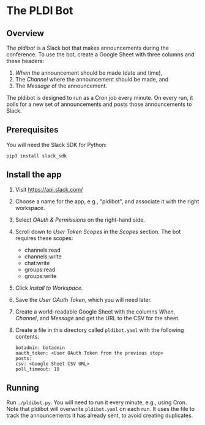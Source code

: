 # The PLDI Bot

## Overview

The *pldibot* is a Slack bot that makes announcements during the conference.
To use the bot, create a Google Sheet with three columns and these headers:

1. *When* the announcement should be made (date and time),
2. The *Channel* where the announcement should be made, and
3. The *Message* of the announcement.

The pldibot is designed to run as a Cron job every minute. On every run, it
polls for a new set of announcements and posts those announcements to Slack.

## Prerequisites

You will need the Slack SDK for Python:

```
pip3 install slack_sdk
```

## Install the app

1. Visit https://api.slack.com/

2. Choose a name for the app, e.g., "pldibot", and associate it with the
   right workspace.

3. Select *OAuth & Permissions* on the right-hand side.

4. Scroll down to *User Token Scopes* in the *Scopes* section. The bot requires
   these scopes:

   - channels:read
   - channels:write
   - chat:write
   - groups:read
   - groups:write

5. Click *Install to Workspace*.

6. Save the *User OAuth Token*, which you will need later.

7. Create a world-readable Google Sheet with the columns *When*, *Channel*, and
   *Message* and get the URL to the CSV for the sheet.

8. Create a file in this directory called `pldibot.yaml` with the following
   contents:

   ```
   botadmin: botadmin
   oauth_token: <User OAuth Token from the previous step>
   posts:
   csv: <Google Sheet CSV URL>
   poll_timeout: 10

## Running

Run `./pldibot.py`. You will need to run it every minute, e.g., using Cron.
Note that pldibot will overwrite `pldibot.yaml` on each run. It uses the file
to track the announcements it has already sent, to avoid creating duplicates.